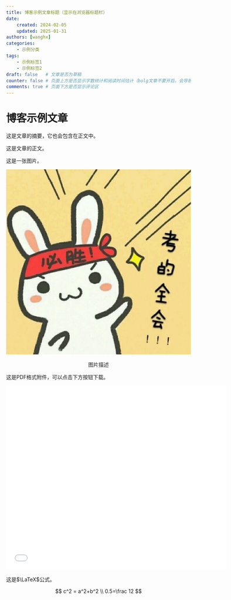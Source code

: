 ```yaml
---
title: 博客示例文章标题（显示在浏览器标题栏）
date: 
    created: 2024-02-05
    updated: 2025-01-31
authors: [wanghx]
categories:
    - 示例分类
tags:
    - 示例标签1
    - 示例标签2
draft: false   # 文章是否为草稿
counter: false # 页面上方是否显示字数统计和阅读时间估计（bolg文章不要开启，会导致排版混乱）
comments: true # 页面下方是否显示评论区
---
```

# 博客示例文章

这是文章的摘要，它也会包含在正文中。

<!-- more -->

这是文章的正文。

这是一张图片。


<div style="text-align: center">
<img src="/files/example.jpg" class="image">
<p>图片描述</p>
</div>


这是PDF格式附件，可以点击下方按钮下载。

<embed src="/files/example.pdf" width="600" height="500" type="application/pdf">

这是$\LaTeX$公式。

$$
c^2 = a^2+b^2 \\
0.5=\frac 12
$$

